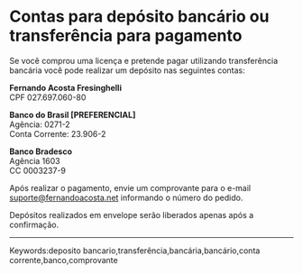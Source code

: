 # Contas para depósito bancário ou transferência para pagamento

Se você comprou uma licença e pretende pagar utilizando transferência bancária você pode realizar um depósito nas seguintes contas:

**Fernando Acosta Fresinghelli**  
CPF 027.697.060-80

**Banco do Brasil \[PREFERENCIAL\]**  
Agência: 0271-2  
Conta Corrente: 23.906-2

**Banco Bradesco**  
Agência 1603  
CC 0003237-9

  

Após realizar o pagamento, envie um comprovante para o e-mail suporte@fernandoacosta.net informando o número do pedido.

Depósitos realizados em envelope serão liberados apenas após a confirmação.

___

Keywords:deposito bancario,transferência,bancária,bancário,conta corrente,banco,comprovante
